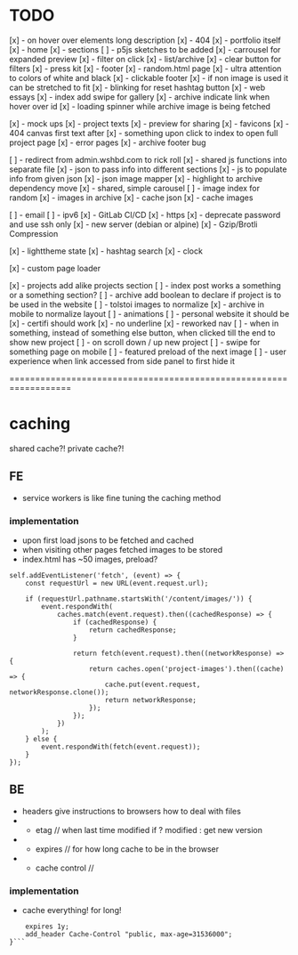 # TODO

[x] - on hover over elements long description
[x] - 404
[x] - portfolio itself
    [x] - home
    [x] - sections
        [ ] - p5js sketches to be added
        [x] - carrousel for expanded preview
        [x] - filter on click
    [x] - list/archive
    [x] - clear button for filters
[x] - press kit
[x] - footer
[x] - random.html page
[x] - ultra attention to colors of white and black
[x] - clickable footer
[x] - if non image is used it can be stretched to fit
[x] - blinking for reset hashtag button 
[x] - web essays 
[x] - index add swipe for gallery
[x] - archive indicate link when hover over id
[x] - loading spinner while archive image is being fetched

[x] - mock ups
[x] - project texts
[x] - preview for sharing
[x] - favicons
[x] - 404 canvas first text after
[x] - something upon click to index to open full project page
[x] - error pages
[x] - archive footer bug

[ ] - redirect from admin.wshbd.com to rick roll
[x] - shared js functions into separate file
[x] - json to pass info into different sections
[x] - js to populate info from given json
[x] - json image mapper
[x] - highlight to archive dependency move
[x] - shared, simple carousel
[ ] - image index for random
[x] - images in archive
[x] - cache json
[x] - cache images

[ ] - email
[ ] - ipv6
[x] - GitLab CI/CD
[x] - https
[x] - deprecate password and use ssh only
[x] - new server (debian or alpine)
[x] - Gzip/Brotli Compression

[x] - lighttheme state
[x] - hashtag search
[x] - clock

[x] - custom page loader

[x] - projects add alike projects section
[ ] - index post works a something or a something section?
[ ] - archive add boolean to declare if project is to be used in the website
[ ] - tolstoi images to normalize
[x] - archive in mobile to normalize layout
[ ] - animations
[ ] - personal website it should be
[x] - certifi should work
[x] - no underline
[x] - reworked nav
[ ] - when in something, instead of something else button, when clicked till the end to show new project
    [ ] - on scroll down / up new project
[ ] - swipe for something page on mobile
[ ] - featured preload of the next image
[ ] - user experience when link accessed from side panel to first hide it 

==================================================================


# caching
shared cache?! private cache?!


## FE
- service workers is like fine tuning the caching method

### implementation 
- upon first load jsons to be fetched and cached
- when visiting other pages fetched images to be stored
- index.html has ~50 images, preload?

```
self.addEventListener('fetch', (event) => {
    const requestUrl = new URL(event.request.url);
    
    if (requestUrl.pathname.startsWith('/content/images/')) {
        event.respondWith(
            caches.match(event.request).then((cachedResponse) => {
                if (cachedResponse) {
                    return cachedResponse;
                }
                
                return fetch(event.request).then((networkResponse) => {
                    return caches.open('project-images').then((cache) => {
                        cache.put(event.request, networkResponse.clone());
                        return networkResponse;
                    });
                });
            })
        );
    } else {
        event.respondWith(fetch(event.request));
    }
});
```


## BE
- headers give instructions to browsers how to deal with files
- - etag // when last time modified if ? modified : get new version
- - expires // for how long cache to be in the browser
- - cache control // 

### implementation
- cache everything! for long!
```location /content/images/ {
    expires 1y;
    add_header Cache-Control "public, max-age=31536000";
}```





